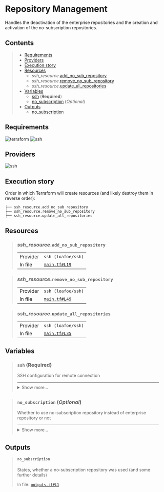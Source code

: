 # Repository Management

Handles the deactivation of the enterprise repositories and
the creation and activation of the no-subscription repositories.

## Contents

<blockquote><!-- contents:start -->

- [Requirements](#requirements)
- [Providers](#providers)
- [Execution story](#execution-story)
- [Resources](#resources)
  - _ssh_resource_.[add_no_sub_repository](#ssh_resourceadd_no_sub_repository)
  - _ssh_resource_.[remove_no_sub_repository](#ssh_resourceremove_no_sub_repository)
  - _ssh_resource_.[update_all_repositories](#ssh_resourceupdate_all_repositories)
- [Variables](#variables)
  - [ssh](#ssh-required) (**Required**)
  - [no_subscription](#no_subscription-optional) (*Optional*)
- [Outputs](#outputs)
  - [no_subscription](#no_subscription)
</blockquote><!-- contents:end -->

## Requirements
  
![terraform](https://img.shields.io/badge/terraform->=1.8.0-d3287d?logo=terraform)
![ssh](https://img.shields.io/badge/ssh-~>2.7-4fa4f9?logo=ssh)

## Providers
  
![ssh](https://img.shields.io/badge/ssh-2.7.0-4fa4f9)

## Execution story

Order in which Terraform will create resources (and likely destroy them in reverse order):
```
├── ssh_resource.add_no_sub_repository
├── ssh_resource.remove_no_sub_repository
├── ssh_resource.update_all_repositories
```

## Resources
  
<blockquote><!-- resource:"ssh_resource.add_no_sub_repository":start -->

### _ssh_resource_.`add_no_sub_repository`
      
  <table>
    <tr>
      <td>Provider</td>
      <td><code>ssh (loafoe/ssh)</code></td>
    </tr>
    <tr>
      <td>In file</td>
      <td><a href="./main.tf#L19"><code>main.tf#L19</code></a></td>
    </tr>
  </table>
</blockquote><!-- resource:"ssh_resource.add_no_sub_repository":end -->
<blockquote><!-- resource:"ssh_resource.remove_no_sub_repository":start -->

### _ssh_resource_.`remove_no_sub_repository`
      
  <table>
    <tr>
      <td>Provider</td>
      <td><code>ssh (loafoe/ssh)</code></td>
    </tr>
    <tr>
      <td>In file</td>
      <td><a href="./main.tf#L49"><code>main.tf#L49</code></a></td>
    </tr>
  </table>
</blockquote><!-- resource:"ssh_resource.remove_no_sub_repository":end -->
<blockquote><!-- resource:"ssh_resource.update_all_repositories":start -->

### _ssh_resource_.`update_all_repositories`
      
  <table>
    <tr>
      <td>Provider</td>
      <td><code>ssh (loafoe/ssh)</code></td>
    </tr>
    <tr>
      <td>In file</td>
      <td><a href="./main.tf#L35"><code>main.tf#L35</code></a></td>
    </tr>
  </table>
</blockquote><!-- resource:"ssh_resource.update_all_repositories":end -->

## Variables
  
<blockquote><!-- variable:"ssh":start -->

### `ssh` (**Required**)

SSH configuration for remote connection

<details style="border-top-color: inherit; border-top-width: 0.1em; border-top-style: solid; padding-top: 0.5em; padding-bottom: 0.5em;">
  <summary>Show more...</summary>

  **Type**:
  ```hcl
  object({
    host    = string
    user    = string
    id_file = optional(string, "~/.ssh/id_rsa")
  })
  ```
  In file: <a href="./variables.tf#L1"><code>variables.tf#L1</code></a>

</details>
</blockquote><!-- variable:"ssh":end -->
<blockquote><!-- variable:"no_subscription":start -->

### `no_subscription` (*Optional*)

Whether to use no-subscription repository instead of enterprise repository or not

<details style="border-top-color: inherit; border-top-width: 0.1em; border-top-style: solid; padding-top: 0.5em; padding-bottom: 0.5em;">
  <summary>Show more...</summary>

  **Type**:
  ```hcl
  object({
    enabled           = bool
    list_file         = optional(string, "pve-no-subscription.list")
    list_file_content = optional(string, "deb http://download.proxmox.com/debian/pve bookworm pve-no-subscription")
  })
  ```
  **Default**:
  ```json
  {
  "enabled": true
}
  ```
  In file: <a href="./variables.tf#L14"><code>variables.tf#L14</code></a>

</details>
</blockquote><!-- variable:"no_subscription":end -->

## Outputs
  
<blockquote><!-- output:"no_subscription":start -->

#### `no_subscription`

States, whether a no-subscription repository was used (and some further details)

In file: <a href="./outputs.tf#L1"><code>outputs.tf#L1</code></a>
</blockquote><!-- output:"no_subscription":end -->